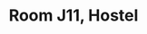 ---
basin: 'Yes'
cudn: true
floor: First
grade: 6
images:
- /assets/images/rooms/h/j11_1.jpg
- /assets/images/rooms/h/j11_2.jpg
- /assets/images/rooms/h/j11_3.jpg
- /assets/images/rooms/h/j11_4.jpg
living_room: 'Yes'
location: Hostel
name: J11
network: Wired and Wireless
title: Room J11, Hostel
---